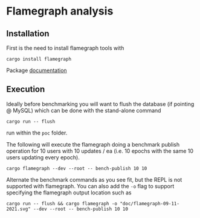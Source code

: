 # Flamegraph analysis

## Installation

First is the need to install flamegraph tools with

```
cargo install flamegraph
```

Package [documentation](https://github.com/flamegraph-rs/flamegraph)

## Execution

Ideally before benchmarking you will want to flush the database (if pointing @ MySQL) which can be done with the stand-alone command

```
cargo run -- flush
```

run within the ```poc``` folder.

The following will execute the flamegraph doing a benchmark publish operation for 10 users with 10 updates / ea (i.e. 10 epochs with the same 10 users updating every epoch).

```
cargo flamegraph --dev --root -- bench-publish 10 10
```

Alternate the benchmark commands as you see fit, but the REPL is not supported with flamegraph. You can also add the ```-o``` flag to support specifying the flamegraph output location such as

```
cargo run -- flush && cargo flamegraph -o "doc/flamegraph-09-11-2021.svg" --dev --root -- bench-publish 10 10
```
